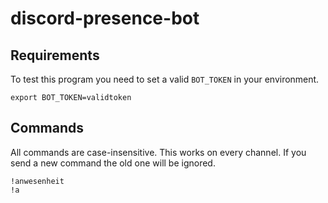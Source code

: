 # discord-presence-bot
## Requirements
To test this program you need to set a valid ```BOT_TOKEN``` in your environment.
```
export BOT_TOKEN=validtoken
```
## Commands
All commands are case-insensitive. This works on every channel.
If you send a new command the old one will be ignored.
```
!anwesenheit
!a
```
